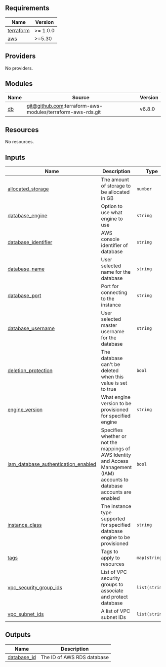 <!-- BEGIN_TF_DOCS -->
## Requirements

| Name | Version |
|------|---------|
| <a name="requirement_terraform"></a> [terraform](#requirement\_terraform) | >= 1.0.0 |
| <a name="requirement_aws"></a> [aws](#requirement\_aws) | >=5.30 |

## Providers

No providers.

## Modules

| Name | Source | Version |
|------|--------|---------|
| <a name="module_db"></a> [db](#module\_db) | git@github.com:terraform-aws-modules/terraform-aws-rds.git | v6.8.0 |

## Resources

No resources.

## Inputs

| Name | Description | Type | Default | Required |
|------|-------------|------|---------|:--------:|
| <a name="input_allocated_storage"></a> [allocated\_storage](#input\_allocated\_storage) | The amount of storage to be allocated in GB | `number` | n/a | yes |
| <a name="input_database_engine"></a> [database\_engine](#input\_database\_engine) | Option to use what engine to use | `string` | `"mysql"` | no |
| <a name="input_database_identifier"></a> [database\_identifier](#input\_database\_identifier) | AWS console identifier of database | `string` | n/a | yes |
| <a name="input_database_name"></a> [database\_name](#input\_database\_name) | User selected name for the database | `string` | n/a | yes |
| <a name="input_database_port"></a> [database\_port](#input\_database\_port) | Port for connecting to the instance | `string` | `"root"` | no |
| <a name="input_database_username"></a> [database\_username](#input\_database\_username) | User selected master username for the database | `string` | n/a | yes |
| <a name="input_deletion_protection"></a> [deletion\_protection](#input\_deletion\_protection) | The database can't be deleted when this value is set to true | `bool` | `true` | no |
| <a name="input_engine_version"></a> [engine\_version](#input\_engine\_version) | What engine version to be provisioned for specified engine | `string` | n/a | yes |
| <a name="input_iam_database_authentication_enabled"></a> [iam\_database\_authentication\_enabled](#input\_iam\_database\_authentication\_enabled) | Specifies whether or not the mappings of AWS Identity and Access Management (IAM) accounts to database accounts are enabled | `bool` | `true` | no |
| <a name="input_instance_class"></a> [instance\_class](#input\_instance\_class) | The instance type supported for specified database engine to be provisioned | `string` | n/a | yes |
| <a name="input_tags"></a> [tags](#input\_tags) | Tags to apply to resources | `map(string)` | `{}` | no |
| <a name="input_vpc_security_group_ids"></a> [vpc\_security\_group\_ids](#input\_vpc\_security\_group\_ids) | List of VPC security groups to associate and protect database | `list(string)` | n/a | yes |
| <a name="input_vpc_subnet_ids"></a> [vpc\_subnet\_ids](#input\_vpc\_subnet\_ids) | A list of VPC subnet IDs | `list(string)` | n/a | yes |

## Outputs

| Name | Description |
|------|-------------|
| <a name="output_database_id"></a> [database\_id](#output\_database\_id) | The ID of AWS RDS database |
<!-- END_TF_DOCS -->